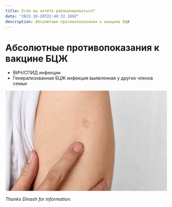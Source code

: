 ```yaml
---
title: Если вы хотите ревацинироваться?
date: "2022-10-20T22:40:32.169Z"
description: Абсолютные противопоказания к вакцине БЦЖ
---
```


# Абсолютные противопоказания к вакцине БЦЖ

- ВИЧ/СПИД инфекции
- Генерализованная БЦЖ инфекция выявленная у других членов семьи

![BCG vaccine on shoulder](./bcg.jpg)

*Thanks Dinash for information.*
